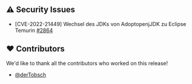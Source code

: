 ## ⚠️ Security Issues

- [CVE-2022-21449] Wechsel des JDKs von AdoptopenjJDK zu Eclipse Temurin  [#2864](https://github.com/urlaubsverwaltung/urlaubsverwaltung/issues/2864)

## ❤️ Contributors

We'd like to thank all the contributors who worked on this release!

- [@derTobsch](https://github.com/derTobsch)
